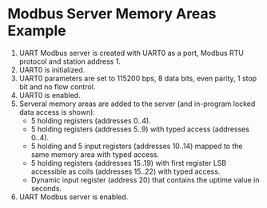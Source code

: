 # Modbus Server Memory Areas Example

1. UART Modbus server is created with UART0 as a port, Modbus RTU protocol and station address 1.
2. UART0 is initialized.
3. UART0 parameters are set to 115200 bps, 8 data bits, even parity, 1 stop bit and no flow control.
4. UART0 is enabled.
5. Serveral memory areas are added to the server (and in-program locked data access is shown):
   - 5 holding registers (addresses 0..4).
   - 5 holding registers (addresses 5..9) with typed access (addresses 0..4).
   - 5 holding and 5 input registers (addresses 10..14) mapped to the same memory area with typed access.
   - 5 holding registers (addresses 15..19) with first register LSB accessible as coils (addresses 15..22) with typed access.
   - Dynamic input register (address 20) that contains the uptime value in seconds.
6. UART Modbus server is enabled.